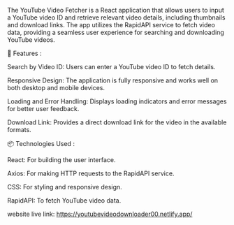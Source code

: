 

The YouTube Video Fetcher is a React application that allows users to input a YouTube video ID and retrieve relevant video details, including thumbnails and download links. The app utilizes the RapidAPI service to fetch video data, providing a seamless user experience for searching and downloading YouTube videos.

🚀 Features :

Search by Video ID: Users can enter a YouTube video ID to fetch details.

Responsive Design: The application is fully responsive and works well on both desktop and mobile devices.

Loading and Error Handling: Displays loading indicators and error messages for better user feedback.

Download Link: Provides a direct download link for the video in the available formats.

📦 Technologies Used :

React: For building the user interface.

Axios: For making HTTP requests to the RapidAPI service.

CSS: For styling and responsive design.

RapidAPI: To fetch YouTube video data.

website live link: https://youtubevideodownloader00.netlify.app/
